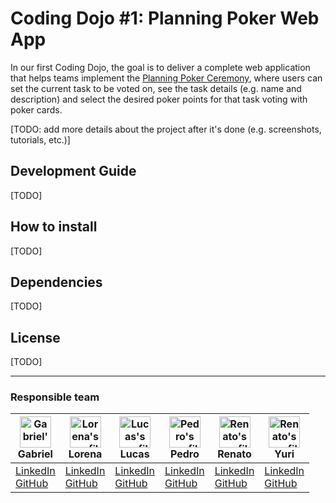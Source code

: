 # Coding Dojo #1: Planning Poker Web App
In our first Coding Dojo, the goal is to deliver a complete web application that helps teams implement the [Planning Poker Ceremony](https://www.atlassian.com/blog/platform/scrum-poker-for-agile-projects), where users can set the current task to be voted on, see the task details (e.g. name and description) and select the desired poker points for that task voting with poker cards.

[TODO: add more details about the project after it's done (e.g. screenshots, tutorials, etc.)]

## Development Guide
[TODO]

## How to install
[TODO]

## Dependencies
[TODO]

## License
[TODO]

---

### Responsible team

| <img src="https://github.com/reenatoteixeira/planning_poker/assets/99664161/a39cea4f-5dad-491f-8b2c-dd0b7d13c40b" alt="Gabriel's profile picture" width="50"/> <br> Gabriel | <img src="https://github.com/reenatoteixeira/planning_poker/assets/99664161/44ae38d9-0dd4-4871-95b0-a360a7b52682" alt="Lorena's profile picture" width="50"/> <br> Lorena | <img src="https://github.com/reenatoteixeira/planning_poker/assets/99664161/a67ddaea-73b6-4add-a9c5-f33288bf7844" alt="Lucas's profile picture" width="50"/> <br> Lucas | <img src="https://github.com/reenatoteixeira/planning_poker/assets/99664161/d8ba3bfc-5339-40ae-85d3-1fa1362ff6d6" alt="Pedro's profile picture" width="50"/> <br> Pedro | <img src="https://github.com/reenatoteixeira/planning_poker/assets/99664161/046fa034-f181-4b8b-8486-95bcbb08e711" alt="Renato's profile picture" width="50"/> <br> Renato | <img src="https://github.com/reenatoteixeira/planning_poker/assets/99664161/66bb41ea-9fe9-470e-9828-60283ffefa4f" alt="Renato's profile picture" width="50"/> <br> Yuri |
| --- | --- | --- | --- | --- | --- |
| <a href="https://www.linkedin.com/in/gabrielvgoulart/" target="_blank">LinkedIn</a><br><a href="https://github.com/gvieiragoulart" target="_blank">GitHub</a> | <a href="https://www.linkedin.com/in/lorenagmontes/" target="_blank">LinkedIn</a><br><a href="https://github.com/lorenalgm/" target="_blank">GitHub</a> | <a href="https://www.linkedin.com/in/lucas-pace-bb5710170/" target="_blank">LinkedIn</a><br><a href="https://github.com/lucas-pace" target="_blank">GitHub</a> | <a href="https://www.linkedin.com/in/pedro-viana/" target="_blank">LinkedIn</a><br><a href="https://github.com/pedrovian4" target="_blank">GitHub</a> | <a href="https://www.linkedin.com/in/reenatoteixeira/" target="_blank">LinkedIn</a><br><a href="https://github.com/reenatoteixeira" target="_blank">GitHub</a> | <a href="https://www.linkedin.com/in/yuri-cunha-b7861115a/" target="_blank">LinkedIn</a><br><a href="https://github.com/yurastico" target="_blank">GitHub</a> |
